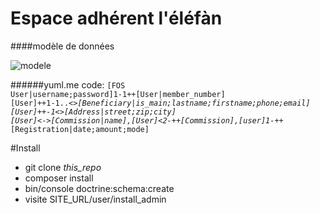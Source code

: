 Espace adhérent l'éléfàn
========================
####modèle de données

![modele](https://yuml.me/6590c986.svg)

######yuml.me code:
<code>[FOS User|username;password]1-1++[User|member_number]
      [User]++1-1..*<>[Beneficiary|is_main;lastname;firstname;phone;email]
      [User]++-1<>[Address|street;zip;city]
      [User]<*-*>[Commission|name],[User]<2-++[Commission],[user]1-*++[Registration|date;amount;mode]</code>

#Install

* git clone *this_repo*
* composer install
* bin/console doctrine:schema:create
* visite SITE_URL/user/install_admin